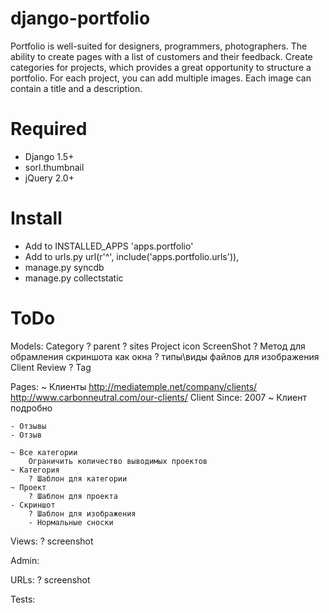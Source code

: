 django-portfolio
================
Portfolio is well-suited for designers, programmers, photographers. The ability to create pages with a list of customers and their feedback. Create categories for projects, which provides a great opportunity to structure a portfolio. For each project, you can add multiple images. Each image can contain a title and a description.


# Required
* Django 1.5+
* sorl.thumbnail
* jQuery 2.0+


# Install
* Add to INSTALLED_APPS 'apps.portfolio'
* Add to urls.py  url(r'^', include('apps.portfolio.urls')),
* manage.py syncdb
* manage.py collectstatic


# ToDo
Models:
	Category
		? parent
		? sites
	Project
		icon
	ScreenShot
		? Метод для обрамления скриншота как окна
		? типы\виды файлов для изображения
	Client
	Review
	? Tag

Pages:
	~ Клиенты
		http://mediatemple.net/company/clients/
		http://www.carbonneutral.com/our-clients/
		Client Since: 2007
	~ Клиент подробно

	- Отзывы
	- Отзыв

	~ Все категории
		Ограничить количество выводимых проектов
	~ Категория
		? Шаблон для категории
	~ Проект
		? Шаблон для проекта
	- Скриншот
		? Шаблон для изображения
		- Нормальные сноски

Views:
	? screenshot

Admin:

URLs:
	? screenshot

Tests:
